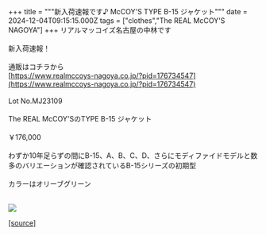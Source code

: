+++
title = """新入荷速報です♪ McCOY'S TYPE B-15 ジャケット"""
date = 2024-12-04T09:15:15.000Z
tags = ["clothes","The REAL McCOY'S NAGOYA"]
+++
リアルマッコイズ名古屋の中林です  
   
新入荷速報！  
   
通販はコチラから  
[https://www.realmccoys-nagoya.co.jp/?pid=176734547](https://www.realmccoys-nagoya.co.jp/?pid=176734547)  
   
Lot No.MJ23109  
   
The REAL McCOY'SのTYPE B-15 ジャケット  
   
￥176,000  
   
わずか10年足らずの間にB-15、A、B、C、D、さらにモディファイドモデルと数多のバリエーションが確認されているB-15シリーズの初期型  
   
カラーはオリーブグリーン  
 

[![](https://stat.ameba.jp/user_images/20241204/18/realmccoy-nagoya/3f/d7/j/o1000100015517695949.jpg)](https://www.realmccoys-nagoya.co.jp/?pid=176734547)

[[source]](https://ameblo.jp/realmccoy-nagoya/entry-12877443257.html)
